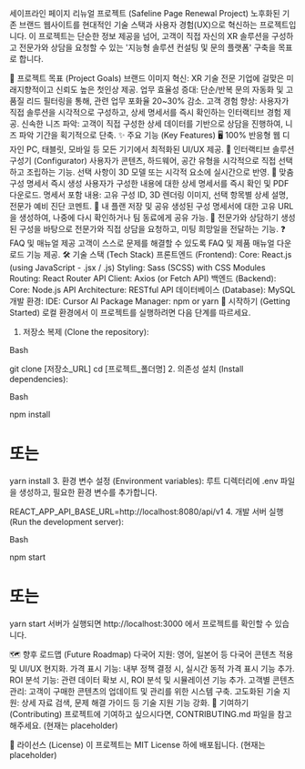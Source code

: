 세이프라인 페이지 리뉴얼 프로젝트 (Safeline Page Renewal Project)
노후화된 기존 브랜드 웹사이트를 현대적인 기술 스택과 사용자 경험(UX)으로 혁신하는 프로젝트입니다. 이 프로젝트는 단순한 정보 제공을 넘어, 고객이 직접 자신의 XR 솔루션을 구성하고 전문가와 상담을 요청할 수 있는 '지능형 솔루션 컨설팅 및 문의 플랫폼' 구축을 목표로 합니다.

🎯 프로젝트 목표 (Project Goals)
브랜드 이미지 혁신: XR 기술 전문 기업에 걸맞은 미래지향적이고 신뢰도 높은 첫인상 제공.
업무 효율성 증대: 단순/반복 문의 자동화 및 고품질 리드 필터링을 통해, 관련 업무 포화율 20~30% 감소.
고객 경험 향상: 사용자가 직접 솔루션을 시각적으로 구성하고, 상세 명세서를 즉시 확인하는 인터랙티브 경험 제공.
신속한 니즈 파악: 고객이 직접 구성한 상세 데이터를 기반으로 상담을 진행하여, 니즈 파악 기간을 획기적으로 단축.
✨ 주요 기능 (Key Features)
🖥️ 100% 반응형 웹 디자인
PC, 태블릿, 모바일 등 모든 기기에서 최적화된 UI/UX 제공.
🧩 인터랙티브 솔루션 구성기 (Configurator)
사용자가 콘텐츠, 하드웨어, 공간 유형을 시각적으로 직접 선택하고 조립하는 기능.
선택 사항이 3D 모델 또는 시각적 요소에 실시간으로 반영.
📄 맞춤 구성 명세서 즉시 생성
사용자가 구성한 내용에 대한 상세 명세서를 즉시 확인 및 PDF 다운로드.
명세서 포함 내용: 고유 구성 ID, 3D 렌더링 이미지, 선택 항목별 상세 설명, 전문가 예비 진단 코멘트.
🔗 내 플랜 저장 및 공유
생성된 구성 명세서에 대한 고유 URL을 생성하여, 나중에 다시 확인하거나 팀 동료에게 공유 가능.
📅 전문가와 상담하기
생성된 구성을 바탕으로 전문가와 직접 상담을 요청하고, 미팅 희망일을 전달하는 기능.
❓ FAQ 및 매뉴얼 제공
고객이 스스로 문제를 해결할 수 있도록 FAQ 및 제품 매뉴얼 다운로드 기능 제공.
🛠️ 기술 스택 (Tech Stack)
프론트엔드 (Frontend):
Core: React.js (using JavaScript - .jsx / .js)
Styling: Sass (SCSS) with CSS Modules
Routing: React Router
API Client: Axios (or Fetch API)
백엔드 (Backend):
Core: Node.js
API Architecture: RESTful API
데이터베이스 (Database):
MySQL
개발 환경:
IDE: Cursor AI
Package Manager: npm or yarn
🚀 시작하기 (Getting Started)
로컬 환경에서 이 프로젝트를 실행하려면 다음 단계를 따르세요.

1. 저장소 복제 (Clone the repository):

Bash

git clone [저장소_URL]
cd [프로젝트_폴더명]
2. 의존성 설치 (Install dependencies):

Bash

npm install
# 또는
yarn install
3. 환경 변수 설정 (Environment variables):
루트 디렉터리에 .env 파일을 생성하고, 필요한 환경 변수를 추가합니다.

REACT_APP_API_BASE_URL=http://localhost:8080/api/v1
4. 개발 서버 실행 (Run the development server):

Bash

npm start
# 또는
yarn start
서버가 실행되면 http://localhost:3000 에서 프로젝트를 확인할 수 있습니다.

🗺️ 향후 로드맵 (Future Roadmap)
다국어 지원: 영어, 일본어 등 다국어 콘텐츠 적용 및 UI/UX 현지화.
가격 표시 기능: 내부 정책 결정 시, 실시간 동적 가격 표시 기능 추가.
ROI 분석 기능: 관련 데이터 확보 시, ROI 분석 및 시뮬레이션 기능 추가.
고객별 콘텐츠 관리: 고객이 구매한 콘텐츠의 업데이트 및 관리를 위한 시스템 구축.
고도화된 기술 지원: 상세 자료 검색, 문제 해결 가이드 등 기술 지원 기능 강화.
🤝 기여하기 (Contributing)
프로젝트에 기여하고 싶으시다면, CONTRIBUTING.md 파일을 참고해주세요. (현재는 placeholder)

📜 라이선스 (License)
이 프로젝트는 MIT License 하에 배포됩니다. (현재는 placeholder)
